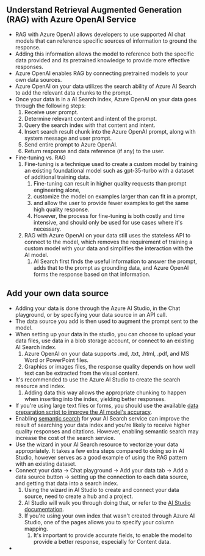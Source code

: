 ## Understand Retrieval Augmented Generation (RAG) with Azure OpenAI Service
* RAG with Azure OpenAI allows developers to use supported AI chat models that can reference specific sources of information to ground the response. 
* Adding this information allows the model to reference both the specific data provided and its pretrained knowledge to provide more effective responses.
* Azure OpenAI enables RAG by connecting pretrained models to your own data sources. 
* Azure OpenAI on your data utilizes the search ability of Azure AI Search to add the relevant data chunks to the prompt. 
* Once your data is in a AI Search index, Azure OpenAI on your data goes through the following steps:
    1. Receive user prompt.
    1. Determine relevant content and intent of the prompt.
    1. Query the search index with that content and intent.
    1. Insert search result chunk into the Azure OpenAI prompt, along with system message and user prompt.
    1. Send entire prompt to Azure OpenAI.
    1. Return response and data reference (if any) to the user.
* Fine-tuning vs. RAG
    1. Fine-tuning is a technique used to create a custom model by training an existing foundational model such as gpt-35-turbo with a dataset of additional training data. 
        1. Fine-tuning can result in higher quality requests than prompt engineering alone, 
        1. customize the model on examples larger than can fit in a prompt, 
        1. and allow the user to provide fewer examples to get the same high quality response. 
        1. However, the process for fine-tuning is both costly and time intensive, and should only be used for use cases where it's necessary.
    1. RAG with Azure OpenAI on your data still uses the stateless API to connect to the model, which removes the requirement of training a custom model with your data and simplifies the interaction with the AI model. 
        1. AI Search first finds the useful information to answer the prompt, adds that to the prompt as grounding data, and Azure OpenAI forms the response based on that information.

## Add your own data source
* Adding your data is done through the Azure AI Studio, in the Chat playground, or by specifying your data source in an API call. 
* The data source you add is then used to augment the prompt sent to the model. 
* When setting up your data in the studio, you can choose to upload your data files, use data in a blob storage account, or connect to an existing AI Search index.
    1. Azure OpenAI on your data supports .md, .txt, .html, .pdf, and MS Word or PowerPoint files. 
    1. Graphics or images files, the response quality depends on how well text can be extracted from the visual content.
* It's recommended to use the Azure AI Studio to create the search resource and index. 
    1. Adding data this way allows the appropriate chunking to happen when inserting into the index, yielding better responses. 
* If you're using large text files or forms, you should use the available <a href="https://learn.microsoft.com/en-us/azure/ai-services/openai/concepts/use-your-data?tabs=ai-search%2Ccopilot#ingesting-your-data-into-azure-cognitive-search?azure-portal=true">data preparation script to improve the AI model's accuracy</a>.
* Enabling <a href="https://learn.microsoft.com/en-us/azure/search/semantic-search-overview">semantic search</a> for your AI Search service can improve the result of searching your data index and you're likely to receive higher quality responses and citations. However, enabling semantic search may increase the cost of the search service.
* Use the wizard in your AI Search resource to vectorize your data appropriately. It takes a few extra steps compared to doing so in AI Studio, however serves as a good example of using the RAG pattern with an existing dataset.
* Connect your data -> Chat playground -> Add your data tab -> Add a data source button -> setting up the connection to each data source, and getting that data into a search index.
    1. Using the wizard in AI Studio to create and connect your data source, need to create a hub and a project. 
    1. AI Studio will walk you through doing that, or refer to the <a href="https://learn.microsoft.com/en-us/azure/ai-studio/concepts/ai-resources">AI Studio documentation</a>.
    1. If you're using your own index that wasn't created through Azure AI Studio, one of the pages allows you to specify your column mapping. 
        1. It's important to provide accurate fields, to enable the model to provide a better response, especially for Content data.
* <imge src="https://learn.microsoft.com/en-us/training/wwl-data-ai/use-own-data-azure-openai/media/index-data-mapping.png" width=500 height=500>
